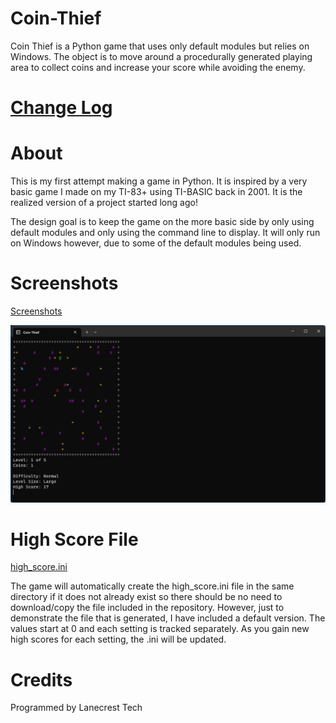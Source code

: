 # Coin-Thief

Coin Thief is a Python game that uses only default modules but relies on Windows. The object is to move around a procedurally generated playing area to collect coins and increase your score while avoiding the enemy.

[Change Log](changelog.md)
=

About
===
This is my first attempt making a game in Python. It is inspired 
by a very basic game I made on my TI-83+ using TI-BASIC back in
2001. It is the realized version of a project started long ago!

The design goal is to keep the game on the more basic side by 
only using default modules and only using the command line to 
display. It will only run on Windows however, due to some of the 
default modules being used.

Screenshots
===
[Screenshots](/screenshots)

![Alt text](/screenshots/v1_41_gameplay.png?raw=true "Gameplay")

High Score File
===
[high_score.ini](high_score.ini)

The game will automatically create the high_score.ini file in the same 
directory if it does not already exist so there should be no need to 
download/copy the file included in the repository. However, just to 
demonstrate the file that is generated, I have included a default 
version. The values start at 0 and each setting is tracked separately. 
As you gain new high scores for each setting, the .ini will be updated. 

Credits
===
Programmed by Lanecrest Tech
